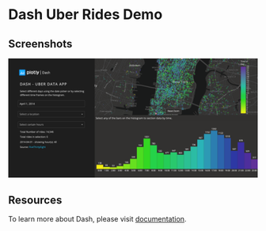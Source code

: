# Dash Uber Rides Demo

## Screenshots

![demo.png](demo.png)

## Resources

To learn more about Dash, please visit [documentation](https://plot.ly/dash).
